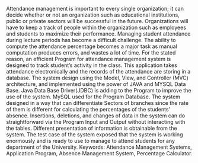 Attendance management is important to every single organization; it can decide 
whether or not an organization such as educational institutions, public or private 
sectors will be successful in the future. Organizations will have to keep a track 
of people within the organization such as employees and students to maximize 
their performance. Managing student attendance during lecture periods has 
become a difficult challenge. The ability to compute the attendance percentage 
becomes a major task as manual computation produces errors, and wastes a lot 
of time. For the stated reason, an efficient Program for attendance management 
system is designed to track student’s activity in the class. This application takes 
attendance electronically and the records of the attendance are storing in a 
database. The system design using the Model, View, and Controller (MVC) 
architecture, and implemented using the power of JAVA and MYSQL Data 
Base. Java Data Base Driver(JDBC) is adding to the Program to improve the 
use of the system. MySQL used for the Program Database. The system designed 
in a way that can differentiate Sectors of branches since the rate of them is 
different for calculating the percentages of the students’ absence. Insertions, 
deletions, and changes of data in the system can do straightforward via the 
Program Input and Output without interacting with the tables. Different 
presentation of information is obtainable from the system. The test case of the 
system exposed that the system is working enormously and is ready to use to 
manage to attend students for any department of the University. 
Keywords: Attendance Management Systems, Application Program, Absence 
Management System, Percentage Calculator.
